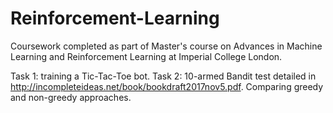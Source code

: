 # Reinforcement-Learning

Coursework completed as part of Master's course on Advances in Machine Learning and Reinforcement Learning at Imperial College London. 

Task 1: training a Tic-Tac-Toe bot.
Task 2: 10-armed Bandit test detailed in http://incompleteideas.net/book/bookdraft2017nov5.pdf. Comparing greedy and non-greedy approaches.
